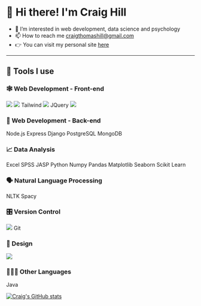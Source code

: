 #  👋 Hi there! I'm Craig Hill

- 👀 I’m interested in web development, data science and psychology
- 📫 How to reach me craigthomashill@gmail.com
- 👉 You can visit my personal site [here](https://www.craig.dev)

***

## 🔧 Tools I use

### 🕸 Web Development - Front-end
<a href="#" target="_blank"><img src="https://img.shields.io/badge/HTML5-E34F26?style=flat-square&logo=HTML5&logoColor=white"/></a>
<a href="#" target="_blank"><img src="https://img.shields.io/badge/CSS3-1572B6?style=flat-square&logo=CSS3&logoColor=white"/></a>
Tailwind
<a href="#" target="_blank"><img src="https://img.shields.io/badge/JavaScript-F7DF1E?style=flat-square&logo=JavaScript&logoColor=white"/></a>
JQuery
<a href="#" target="_blank"><img src="https://img.shields.io/badge/-Vue-4fc08d?style=flat&logo=Vue.js&logoColor=fff"/></a>
  

### 🤖 Web Development - Back-end
Node.js
Express
Django
PostgreSQL
MongoDB

### 📈 Data Analysis
Excel
SPSS
JASP
Python
Numpy
Pandas
Matplotlib
Seaborn
Scikit Learn

### 🗣 Natural Language Processing
NLTK
Spacy

### 🎛 Version Control
<a href="#" target="_blank"><img src="https://img.shields.io/badge/GitHub-181717?style=flat-square&logo=GitHub&logoColor=white"/></a>
Git

### 🎨 Design
<a href="#" target="_blank"><img src="https://img.shields.io/badge/Figma-F24E1E?style=flat-square&logo=Figma&logoColor=white"/></a>

### 👨🏻‍💻 Other Languages
Java

[![Craig's GitHub stats](https://github-readme-stats.vercel.app/api?username=craigtkhill)](https://github.com/craigtkhill/github-readme-stats)

